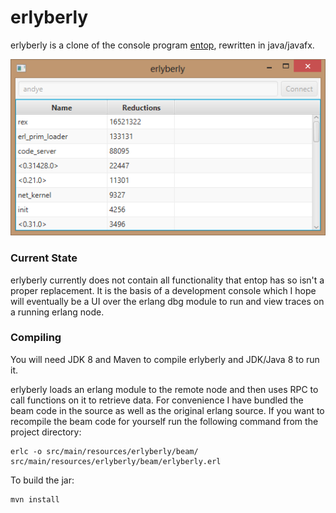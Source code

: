 
# erlyberly

erlyberly is a clone of the console program [entop](https://github.com/mazenharake/entop), rewritten in java/javafx.  

![you cannot see the beautiful screen shot](doc/erlyberly.png)

### Current State

erlyberly currently does not contain all functionality that entop has so isn't a proper replacement.  It is the basis of a development console which I hope will eventually be a UI over the erlang dbg module to run and view traces on a running erlang node.

### Compiling

You will need JDK 8 and Maven to compile erlyberly and JDK/Java 8 to run it.

erlyberly loads an erlang module to the remote node and then uses RPC to call functions on it to retrieve data.  For convenience I have bundled the beam code in the source as well as the original erlang source.  If you want to recompile the beam code for yourself run the following command from the project directory:

    erlc -o src/main/resources/erlyberly/beam/ src/main/resources/erlyberly/beam/erlyberly.erl

To build the jar:

    mvn install